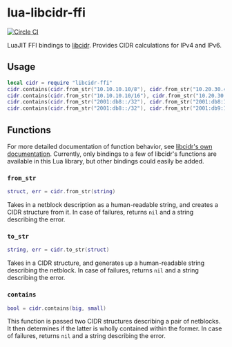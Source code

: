 # lua-libcidr-ffi

[![Circle CI](https://circleci.com/gh/GUI/lua-libcidr-ffi.svg?style=svg)](https://circleci.com/gh/GUI/lua-libcidr-ffi)

LuaJIT FFI bindings to [libcidr](http://www.over-yonder.net/~fullermd/projects/libcidr). Provides CIDR calculations for IPv4 and IPv6.

## Usage

```lua
local cidr = require "libcidr-ffi"
cidr.contains(cidr.from_str("10.10.10.10/8"), cidr.from_str("10.20.30.40")) -- true
cidr.contains(cidr.from_str("10.10.10.10/16"), cidr.from_str("10.20.30.40")) -- false
cidr.contains(cidr.from_str("2001:db8::/32"), cidr.from_str("2001:db8:1234::1")) -- true
cidr.contains(cidr.from_str("2001:db8::/32"), cidr.from_str("2001:db9:1234::1")) -- false
```

## Functions

For more detailed documentation of function behavior, see [libcidr's own documentation](https://www.over-yonder.net/~fullermd/projects/libcidr/docs/1.2/libcidr-big.html). Currently, only bindings to a few of libcidr's functions are available in this Lua library, but other bindings could easily be added.

### `from_str`

```lua
struct, err = cidr.from_str(string)
```

Takes in a netblock description as a human-readable string, and creates a CIDR structure from it. In case of failures, returns `nil` and a string describing the error.

### `to_str`

```lua
string, err = cidr.to_str(struct)
```

Takes in a CIDR structure, and generates up a human-readable string describing the netblock. In case of failures, returns `nil` and a string describing the error.

### `contains`

```lua
bool = cidr.contains(big, small)
```

This function is passed two CIDR structures describing a pair of netblocks. It then determines if the latter is wholly contained within the former. In case of failures, returns `nil` and a string describing the error.
